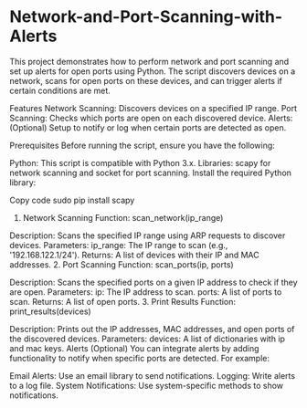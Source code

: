 # Network-and-Port-Scanning-with-Alerts
This project demonstrates how to perform network and port scanning and set up alerts for open ports using Python. The script discovers devices on a network, scans for open ports on these devices, and can trigger alerts if certain conditions are met.

Features
Network Scanning: Discovers devices on a specified IP range.
Port Scanning: Checks which ports are open on each discovered device.
Alerts: (Optional) Setup to notify or log when certain ports are detected as open.

Prerequisites
Before running the script, ensure you have the following:

Python: This script is compatible with Python 3.x.
Libraries: scapy for network scanning and socket for port scanning.
Install the required Python library:

Copy code
sudo pip install scapy

1. Network Scanning
Function: scan_network(ip_range)

Description: Scans the specified IP range using ARP requests to discover devices.
Parameters:
ip_range: The IP range to scan (e.g., '192.168.122.1/24').
Returns: A list of devices with their IP and MAC addresses.
2. Port Scanning
Function: scan_ports(ip, ports)

Description: Scans the specified ports on a given IP address to check if they are open.
Parameters:
ip: The IP address to scan.
ports: A list of ports to scan.
Returns: A list of open ports.
3. Print Results
Function: print_results(devices)

Description: Prints out the IP addresses, MAC addresses, and open ports of the discovered devices.
Parameters:
devices: A list of dictionaries with ip and mac keys.
Alerts
(Optional) You can integrate alerts by adding functionality to notify when specific ports are detected. For example:

Email Alerts: Use an email library to send notifications.
Logging: Write alerts to a log file.
System Notifications: Use system-specific methods to show notifications.
